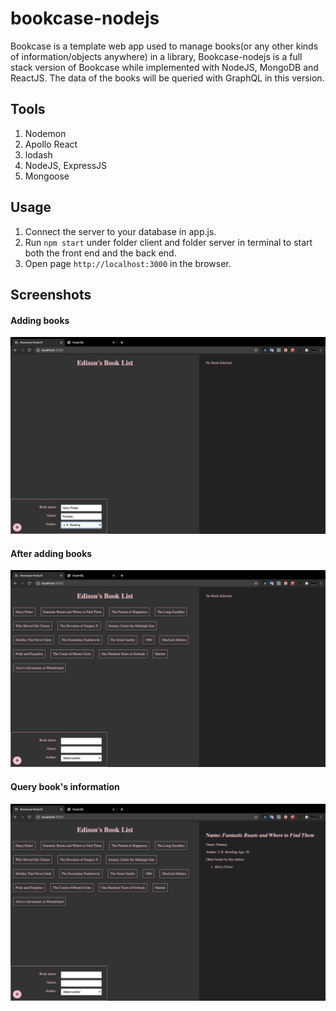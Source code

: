 # bookcase-nodejs
Bookcase is a template web app used to manage books(or any other kinds of information/objects anywhere) in a library, Bookcase-nodejs is  a full stack version of Bookcase while implemented with NodeJS, MongoDB and ReactJS. The data of the books will be queried with GraphQL in this version.

## Tools
1. Nodemon
2. Apollo React
3. lodash
4. NodeJS, ExpressJS
5. Mongoose

## Usage
1. Connect the server to your database in app.js.
2. Run ``npm start`` under folder client and folder server in terminal to start both the front end and the back end.
3. Open page ``http://localhost:3000`` in the browser.

## Screenshots
#### Adding books
![before adding books](https://github.com/edisoncat/bookcase-nodejs/blob/master/screenshots/addingbook.png)

#### After adding books
![after adding](https://github.com/edisoncat/bookcase-nodejs/blob/master/screenshots/afteradding.png)

#### Query book's information
![querying](https://github.com/edisoncat/bookcase-nodejs/blob/master/screenshots/querying.png)

